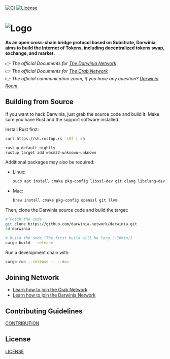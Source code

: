 [![CI](https://travis-ci.org/darwinia-network/darwinia.svg)](https://travis-ci.org/darwinia-network/darwinia])
[![License](https://img.shields.io/badge/License-GPLv3-blue.svg)](https://www.gnu.org/licenses/gpl-3.0)


# ![Logo](https://github.com/darwinia-network/rfcs/raw/master/logo/darwinia.png)

**As an open cross-chain bridge protocol based on Substrate, Darwinia aims to build the Internet of Tokens, including decentralized tokens swap, exchange, and market.**

👉 *The official Documents for [The Darwinia Network](https://darwinia.network/)*<br>
👉 *The official Documents for [The Crab Network](https://docs.crab.network/)*<br>
👉 *The official communication zoom, if you have any question? [Darwinia Room](https://matrix.to/#/#darwinia:matrix.org)*<br>

## Building from Source

If you want to hack Darwinia, just grab the source code and build it. Make sure you have Rust and the support software installed.

Install Rust first:

```sh
curl https://sh.rustup.rs -sSf | sh
```

```sh
rustup default nightly
rustup target add wasm32-unknown-unknown
```

Additional packages may also be required:

- Linux:

	```sh
	sudo apt install cmake pkg-config libssl-dev git clang libclang-dev
	```

- Mac:

	```sh
	brew install cmake pkg-config openssl git llvm
	```

Then, clone the Darwinia source code and build the target:

```sh
# Fetch the code
git clone https://github.com/darwinia-network/darwinia.git
cd darwinia

# Build the node (The first build will be long (~30min))
cargo build --release
```

Run a development chain with:

```sh
cargo run --release -- --dev
```

## Joining Network

- [Learn how to join the Crab Network](https://docs.crab.network/crab-tut-node)
- [Learn how to join the Darwinia Network](https://docs.darwinia.network/docs/en/wiki-tut-node)

## Contributing Guidelines

[CONTRIBUTION](CONTRIBUTING.adoc)

## License

[LICENSE](https://github.com/darwinia-network/darwinia/blob/master/LICENSE)
